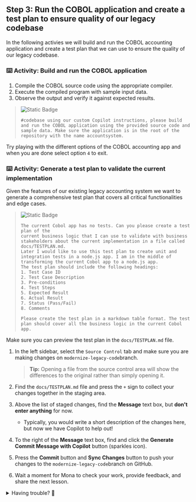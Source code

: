 ## Step 3: Run the COBOL application and create a test plan to ensure quality of our legacy codebase

In the following activies we will build and run the COBOL accounting application and create a test plan that we can use to ensure the quality of our legacy codebase.

### ⌨️ Activity: Build and run the COBOL application

1. Compile the COBOL source code using the appropriate compiler.
1. Execute the compiled program with sample input data.
1. Observe the output and verify it against expected results.

 > ![Static Badge](https://img.shields.io/badge/-Prompt-text?style=social&logo=github%20copilot)
  >
  > ```prompt
  > #codebase using our custom Copilot instructions, please build and run the COBOL application using the provided source code and sample data. Make sure the application is in the root of the repository with the name accountsystem.
  > ```

Try playing with the different options of the COBOL accounting app and when you are done select option `4` to exit.

### ⌨️ Activity: Generate a test plan to validate the current implementation

Given the features of our existing legacy accounting system we want to generate a comprehensive test plan that covers all critical functionalities and edge cases.

  > ![Static Badge](https://img.shields.io/badge/-Prompt-text?style=social&logo=github%20copilot)
  >
  > ```prompt
  > The current Cobol app has no tests. Can you please create a test plan of the
  > current business logic that I can use to validate with business stakeholders about the current implementation in a file called docs/TESTPLAN.md.
  > Later I would like to use this test plan to create unit and integration tests in a node.js app. I am in the middle of transforming the current Cobol app to a node.js app.
  > The test plan should include the following headings:
  > 1. Test Case ID
  > 2. Test Case Description
  > 3. Pre-conditions
  > 4. Test Steps
  > 5. Expected Result
  > 6. Actual Result
  > 7. Status (Pass/Fail)
  > 8. Comments
  >
  > Please create the test plan in a markdown table format. The test plan should cover all the business logic in the current Cobol app.
  >
  > ```

Make sure you can preview the test plan in the `docs/TESTPLAN.md` file.

1. In the left sidebar, select the `Source Control` tab and make sure you are making changes on `modernize-legacy-code`branch.

   > **Tip:** Opening a file from the source control area will show the differences to the original rather than simply opening it.

1. Find the `docs/TESTPLAN.md` file and press the `+` sign to collect your changes together in the staging area.

1. Above the list of staged changes, find the **Message** text box, but **don't enter anything** for now.

   - Typically, you would write a short description of the changes here, but now we have Copilot to help out!

1. To the right of the **Message** text box, find and click the **Generate Commit Message with Copilot** button (sparkles icon).

1. Press the **Commit** button and **Sync Changes** button to push your changes to the `modernize-legacy-code`branch on GitHub.

1. Wait a moment for Mona to check your work, provide feedback, and share the next lesson.

<details>
<summary>Having trouble? 🤷</summary><br/>

If you don't get feedback, here are some things to check:

- Make sure your pushed the `docs/TESTPLAN.md` file changes to the branch `modernize-legacy-code`.

</details>
